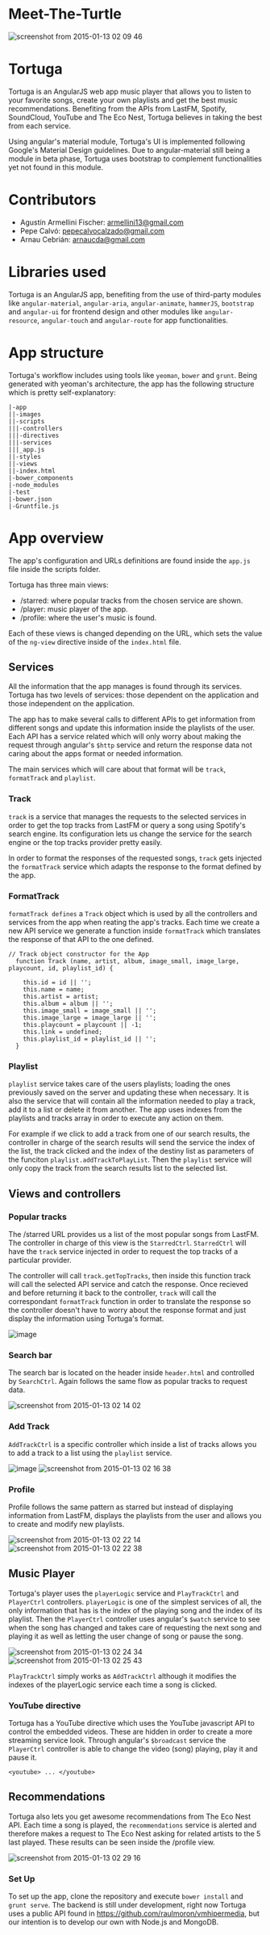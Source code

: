Meet-The-Turtle
===============
![screenshot from 2015-01-13 02 09 46](https://cloud.githubusercontent.com/assets/6149085/5714462/6a706f0c-9ac9-11e4-9dc1-be9af4bcc0c4.png)
# Tortuga #
Tortuga is an AngularJS web app music player that allows you to listen to your favorite songs, create your own playlists and get the best music recommendations. Benefiting from the APIs from LastFM, Spotify, SoundCloud, YouTube and The Eco Nest, Tortuga believes in taking the best from each service.

Using angular's material module, Tortuga's UI is implemented following Google's Material Design guidelines. Due to angular-material still being a module in beta phase, Tortuga uses bootstrap to complement functionalities yet not found in this module. 

# Contributors #
- Agustín Armellini Fischer: armellini13@gmail.com
- Pepe Calvó: pepecalvocalzado@gmail.com
- Arnau Cebrián: arnaucda@gmail.com

# Libraries used #
Tortuga is an AngularJS app, benefiting from the use of third-party modules like `angular-material`, `angular-aria`, `angular-animate`, `hammerJS`, `bootstrap` and `angular-ui` for frontend design and other modules like `angular-resource`, `angular-touch` and `angular-route` for app functionalities.

# App structure #
Tortuga's workflow includes using tools like `yeoman`, `bower` and `grunt`. Being generated with yeoman's architecture, the app has the following structure which is pretty self-explanatory:

```
|-app
||-images
||-scripts
|||-controllers
|||-directives
|||-services
|||_app.js
||-styles
||-views
||-index.html
|-bower_components
|-node_modules
|-test
|-bower.json
|-Gruntfile.js
```
# App overview #
The app's configuration and URLs definitions are found inside the `app.js` file inside the scripts folder. 

Tortuga has three main views:
  - /starred: where popular tracks from the chosen service are shown.
  - /player: music player of the app.
  - /profile: where the user's music is found.

Each of these views is changed depending on the URL, which sets the value of the `ng-view` directive inside of the `index.html` file. 

## Services ##
All the information that the app manages is found through its services. Tortuga has two levels of services: those dependent on the application and those independent on the application.  

The app has to make several calls to different APIs to get information from different songs and update this information inside the playlists of the user. Each API has a service related which will only worry about making the request through angular's `$http` service and return the response data not caring about the apps format or needed information.

The main services which will care about that format will be `track`, `formatTrack` and `playlist`.

### Track ###
`track` is a service that manages the requests to the selected services in order to get the top tracks from LastFM or query a song using Spotify's search engine. Its configuration lets us change the service for the search engine or the top tracks provider pretty easily. 

In order to format the responses of the requested songs, `track` gets injected the `formatTrack` service which adapts the response to the format defined by the app.

### FormatTrack ###
`formatTrack defines` a `Track` object which is used by all the controllers and services from the app when reating the app's tracks. Each time we create a new API service we generate a function inside `formatTrack` which translates the response of that API to the one defined.
  
  ```
  // Track object constructor for the App
    function Track (name, artist, album, image_small, image_large, playcount, id, playlist_id) {

      this.id = id || '';
      this.name = name;
      this.artist = artist;
      this.album = album || '';
      this.image_small = image_small || '';
      this.image_large = image_large || '';
      this.playcount = playcount || -1;
      this.link = undefined;
      this.playlist_id = playlist_id || '';
    }
  ```
### Playlist ###
`playlist` service takes care of the users playlists; loading the ones previously saved on the server and updating these when necessary. It is also the service that will contain all the information needed to play a track, add it to a list or delete it from another. The app uses indexes from the playlists and tracks array in order to execute any action on them.

For example if we click to add a track from one of our search results, the controller in charge of the search results will send the service the index of the list, the track clicked and the index of the destiny list as parameters of the funciton `playlist.addTrackToPlayList`. Then the `playlist` service will only copy the track from the search results list to the selected list.

## Views and controllers ##
### Popular tracks ###
The /starred URL provides us a list of the most popular songs from LastFM. The controller in charge of this view is the `StarredCtrl`. `StarredCtrl` will have the `track` service injected in order to request the top tracks of a particular provider. 

The controller will call `track.getTopTracks`, then inside this function track will call the selected API service and catch the response. Once recieved and before returning it back to the controller, `track` will call the correspondant `formatTrack` function in order to translate the response so the controller doesn't have to worry about the response format and just display the information using Tortuga's format.

![image](https://cloud.githubusercontent.com/assets/6149085/5714474/ad1e5a94-9ac9-11e4-8970-66ed044c63f4.png)

### Search bar ###
The search bar is located on the header inside `header.html` and controlled by `SearchCtrl`. Again follows the same flow as popular tracks to request data.

![screenshot from 2015-01-13 02 14 02](https://cloud.githubusercontent.com/assets/6149085/5714491/f84d0ee8-9ac9-11e4-8b6b-22a6612a9a34.png)

### Add Track ### 
`AddTrackCtrl` is a specific controller which inside a list of tracks allows you to add a track to a list using the `playlist` service.

![image](https://cloud.githubusercontent.com/assets/6149085/5714501/2afb4f30-9aca-11e4-8026-eea4c7d109f8.png)
![screenshot from 2015-01-13 02 16 38](https://cloud.githubusercontent.com/assets/6149085/5714527/cc6785d2-9aca-11e4-88b6-c31b199ad2fd.png)

### Profile ###
Profile follows the same pattern as starred but instead of displaying information from LastFM, displays the playlists from the user and allows you to create and modify new playlists.

![screenshot from 2015-01-13 02 22 14](https://cloud.githubusercontent.com/assets/6149085/5714552/15dbb102-9acb-11e4-8121-378542b980a0.png)
![screenshot from 2015-01-13 02 22 38](https://cloud.githubusercontent.com/assets/6149085/5714560/3108de50-9acb-11e4-8892-49c3e2a4f605.png)

## Music Player ##
Tortuga's player uses the `playerLogic` service and `PlayTrackCtrl` and `PlayerCtrl` controllers. `playerLogic` is one of the simplest services of all, the only information that has is the index of the playing song and the index of its playlist. Then the `PlayerCtrl` controller uses angular's `$watch` service to see when the song has changed and takes care of requesting the next song and playing it as well as letting the user change of song or pause the song.

![screenshot from 2015-01-13 02 24 34](https://cloud.githubusercontent.com/assets/6149085/5714596/a03e5ffc-9acb-11e4-969b-095e160b1e5c.png)
![screenshot from 2015-01-13 02 25 43](https://cloud.githubusercontent.com/assets/6149085/5714601/a9b9d7c8-9acb-11e4-8fc8-77fd63834190.png)

`PlayTrackCtrl` simply works as `AddTrackCtrl` although it modifies the indexes of the playerLogic service each time a song is clicked.

### YouTube directive ###
Tortuga has a YouTube directive which uses the YouTube javascript API to control the embedded videos. These are hidden in order to create a more streaming service look. Through angular's `$broadcast` service the `PlayerCtrl` controller is able to change the video (song) playing, play it and pause it. 

```
<youtube> ... </youtube>
```

## Recommendations ##
Tortuga also lets you get awesome recommendations from The Eco Nest API. Each time a song is played, the `recommendations` service is alerted and therefore makes a request to The Eco Nest asking for related artists to the 5 last played. These results can be seen inside the /profile view.

![screenshot from 2015-01-13 02 29 16](https://cloud.githubusercontent.com/assets/6149085/5714630/fe63bf46-9acb-11e4-8758-f62f71256f40.png)

### Set Up ###
To set up the app, clone the repository and execute `bower install` and `grunt serve`. The backend is still under development, right now Tortuga uses a public API found in https://github.com/raulmoron/vmhipermedia, but our intention is to develop our own with Node.js and MongoDB.


